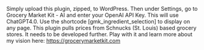 Simply upload this plugin, zipped, to WordPress. Then under Settings, go to Grocery Market Kit - AI and enter your OpenAI API Key. This will use ChatGPT4.0.
Use the shortcode [gmk_ingredient_selection] to display on any page.
This plugin pulls prices from Schnucks (St. Louis) based grocery stores. It needs to be developed further. 
Play with it and learn more about my vision here: https://grocerymarketkit.com 
